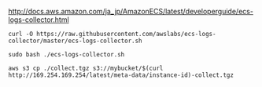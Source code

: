 http://docs.aws.amazon.com/ja_jp/AmazonECS/latest/developerguide/ecs-logs-collector.html

```
curl -O https://raw.githubusercontent.com/awslabs/ecs-logs-collector/master/ecs-logs-collector.sh
```
```
sudo bash ./ecs-logs-collector.sh
```

```
aws s3 cp ./collect.tgz s3://mybucket/$(curl http://169.254.169.254/latest/meta-data/instance-id)-collect.tgz
```
